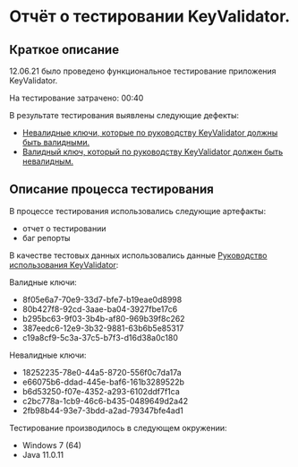 # Отчёт о тестировании KeyValidator.

## Краткое описание

12.06.21 было проведено функциональное тестирование приложения KeyValidator.

На тестирование затрачено: 00:40

В результате тестирования выявлены следующие дефекты:
* [Невалидные ключи, которые по руководству KeyValidator должны быть валидными.](https://github.com/ElenaGorshenina/Java1.2/issues/1)
* [Валидный ключ, который по руководству KeyValidator должен быть невалидным.](https://github.com/ElenaGorshenina/Java1.2/issues/2)

## Описание процесса тестирования

В процессе тестирования использовались следующие артефакты:
* отчет о тестировании
* баг репорты

В качестве тестовых данных использовались данные [Руководство использования KeyValidator](https://github.com/netology-code/javaqa-homeworks/blob/master/intro/user-manual.md):

Валидные ключи:

* 8f05e6a7-70e9-33d7-bfe7-b19eae0d8998 
* 80b427f8-92cd-3aae-ba04-3927fbe17c6
* b295bc63-9f03-3b4b-af80-969b39f8c262
* 387eedc6-12e9-3b32-9881-63b6b5e85317
* c19a8cf9-5c3a-37c5-b7f3-d16d38a0c180

Невалидные ключи:

* 18252235-78e0-44a5-8720-556f0c7da17a
* e66075b6-ddad-445e-baf6-161b3289522b
* b6d53250-f07e-4352-a293-6102ddf7f1ca
* c2bc778a-1cb9-46c6-b435-0489649d2a42
* 2fb98b44-93e7-3bdd-a2ad-79347bfe4ad1

Тестирование производилось в следующем окружении:
* Windows 7 (64)
* Java 11.0.11

